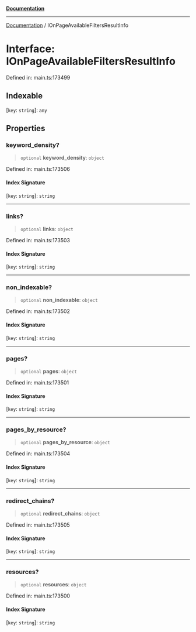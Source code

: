 [**Documentation**](../README.md)

***

[Documentation](../README.md) / IOnPageAvailableFiltersResultInfo

# Interface: IOnPageAvailableFiltersResultInfo

Defined in: main.ts:173499

## Indexable

\[`key`: `string`\]: `any`

## Properties

### keyword\_density?

> `optional` **keyword\_density**: `object`

Defined in: main.ts:173506

#### Index Signature

\[`key`: `string`\]: `string`

***

### links?

> `optional` **links**: `object`

Defined in: main.ts:173503

#### Index Signature

\[`key`: `string`\]: `string`

***

### non\_indexable?

> `optional` **non\_indexable**: `object`

Defined in: main.ts:173502

#### Index Signature

\[`key`: `string`\]: `string`

***

### pages?

> `optional` **pages**: `object`

Defined in: main.ts:173501

#### Index Signature

\[`key`: `string`\]: `string`

***

### pages\_by\_resource?

> `optional` **pages\_by\_resource**: `object`

Defined in: main.ts:173504

#### Index Signature

\[`key`: `string`\]: `string`

***

### redirect\_chains?

> `optional` **redirect\_chains**: `object`

Defined in: main.ts:173505

#### Index Signature

\[`key`: `string`\]: `string`

***

### resources?

> `optional` **resources**: `object`

Defined in: main.ts:173500

#### Index Signature

\[`key`: `string`\]: `string`
